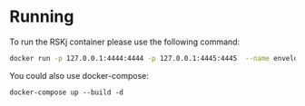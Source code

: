 # Running

To run the RSKj container please use the following command:

```bash
docker run -p 127.0.0.1:4444:4444 -p 127.0.0.1:4445:4445  --name enveloping-rskj -it -v $PWD/logback.xml:/etc/rsk/logback.xml -v $PWD/node.conf:/etc/rsk/node.conf rsksmart/rskj:IRIS-3 --regtest
```

You could also use docker-compose:

```
docker-compose up --build -d
```


